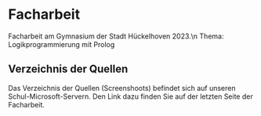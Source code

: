 # Facharbeit
Facharbeit am Gymnasium der Stadt Hückelhoven 2023.\n
Thema: Logikprogrammierung mit Prolog
## Verzeichnis der Quellen
Das Verzeichnis der Quellen (Screenshoots) befindet sich auf unseren Schul-Microsoft-Servern. Den Link dazu finden Sie auf der letzten Seite der Facharbeit.
